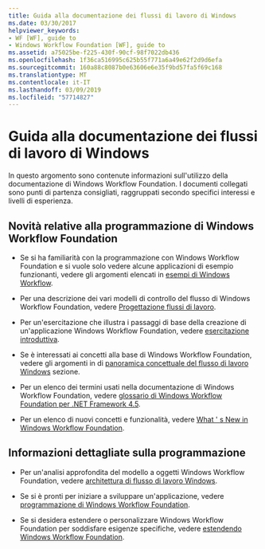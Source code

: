 ```yaml
---
title: Guida alla documentazione dei flussi di lavoro di Windows
ms.date: 03/30/2017
helpviewer_keywords:
- WF [WF], guide to
- Windows Workflow Foundation [WF], guide to
ms.assetid: a75025be-f225-430f-90cf-98f7022db436
ms.openlocfilehash: 1f36ca516995c625b55f771a6a49e62f2d9d6efa
ms.sourcegitcommit: 160a88c8087b0e63606e6e35f9bd57fa5f69c168
ms.translationtype: MT
ms.contentlocale: it-IT
ms.lasthandoff: 03/09/2019
ms.locfileid: "57714827"
---
```

# <a name="guide-to-the-windows-workflow-documentation"></a>Guida alla documentazione dei flussi di lavoro di Windows
In questo argomento sono contenute informazioni sull'utilizzo della documentazione di Windows Workflow Foundation. I documenti collegati sono punti di partenza consigliati, raggruppati secondo specifici interessi e livelli di esperienza.  
  
## <a name="new-to-windows-workflow-foundation-programming"></a>Novità relative alla programmazione di Windows Workflow Foundation  
  
-   Se si ha familiarità con la programmazione con Windows Workflow Foundation e si vuole solo vedere alcune applicazioni di esempio funzionanti, vedere gli argomenti elencati in [esempi di Windows Workflow](./samples/index.md).  
  
-   Per una descrizione dei vari modelli di controllo del flusso di Windows Workflow Foundation, vedere [Progettazione flussi di lavoro](designing-workflows.md).  
  
-   Per un'esercitazione che illustra i passaggi di base della creazione di un'applicazione Windows Workflow Foundation, vedere [esercitazione introduttiva](getting-started-tutorial.md).  
  
-   Se è interessati ai concetti alla base di Windows Workflow Foundation, vedere gli argomenti in di [panoramica concettuale del flusso di lavoro Windows](conceptual-overview.md) sezione.  
  
-   Per un elenco dei termini usati nella documentazione di Windows Workflow Foundation, vedere [glossario di Windows Workflow Foundation per .NET Framework 4.5](glossary.md).  
  
-   Per un elenco di nuovi concetti e funzionalità, vedere [What ' s New in Windows Workflow Foundation](whats-new.md).  
  
## <a name="programming-in-depth"></a>Informazioni dettagliate sulla programmazione  
  
-   Per un'analisi approfondita del modello a oggetti Windows Workflow Foundation, vedere [architettura di flusso di lavoro Windows](architecture.md).  
  
-   Se si è pronti per iniziare a sviluppare un'applicazione, vedere [programmazione di Windows Workflow Foundation](programming.md).  
  
-   Se si desidera estendere o personalizzare Windows Workflow Foundation per soddisfare esigenze specifiche, vedere [estendendo Windows Workflow Foundation](extend.md).
